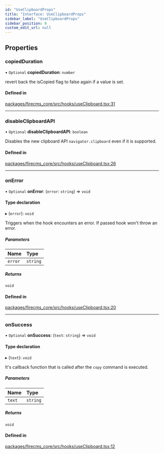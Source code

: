 ```yaml
---
id: "UseClipboardProps"
title: "Interface: UseClipboardProps"
sidebar_label: "UseClipboardProps"
sidebar_position: 0
custom_edit_url: null
---
```


## Properties

### copiedDuration

• `Optional` **copiedDuration**: `number`

revert back the isCopied flag to false again if a value is set.

#### Defined in

[packages/firecms_core/src/hooks/useClipboard.tsx:31](https://github.com/FireCMSco/firecms/blob/d45f3739/packages/firecms_core/src/hooks/useClipboard.tsx#L31)

___

### disableClipboardAPI

• `Optional` **disableClipboardAPI**: `boolean`

Disables the new clipboard API `navigator.clipboard` even if
it is supported.

#### Defined in

[packages/firecms_core/src/hooks/useClipboard.tsx:26](https://github.com/FireCMSco/firecms/blob/d45f3739/packages/firecms_core/src/hooks/useClipboard.tsx#L26)

___

### onError

• `Optional` **onError**: (`error`: `string`) => `void`

#### Type declaration

▸ (`error`): `void`

Triggers when the hook encounters an error.
If passed hook won't throw an error.

##### Parameters

| Name | Type |
| :------ | :------ |
| `error` | `string` |

##### Returns

`void`

#### Defined in

[packages/firecms_core/src/hooks/useClipboard.tsx:20](https://github.com/FireCMSco/firecms/blob/d45f3739/packages/firecms_core/src/hooks/useClipboard.tsx#L20)

___

### onSuccess

• `Optional` **onSuccess**: (`text`: `string`) => `void`

#### Type declaration

▸ (`text`): `void`

It's callback function that is called after the `copy` command
is executed.

##### Parameters

| Name | Type |
| :------ | :------ |
| `text` | `string` |

##### Returns

`void`

#### Defined in

[packages/firecms_core/src/hooks/useClipboard.tsx:12](https://github.com/FireCMSco/firecms/blob/d45f3739/packages/firecms_core/src/hooks/useClipboard.tsx#L12)
